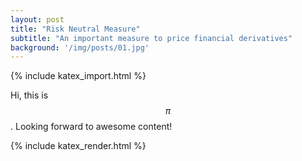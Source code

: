 ```yaml
---
layout: post
title: "Risk Neutral Measure"
subtitle: "An important measure to price financial derivatives"
background: '/img/posts/01.jpg'
---
```


{% include katex_import.html %}


<div class="equation" data-expr="\displaystyle P(x)=\frac{1}{\sigma\sqrt{2\pi}}e^{-\frac{(x-\mu)^2}{2\sigma ^2}}"></div>

Hi, this is $$ \pi $$. Looking forward to awesome content!


{% include katex_render.html %}